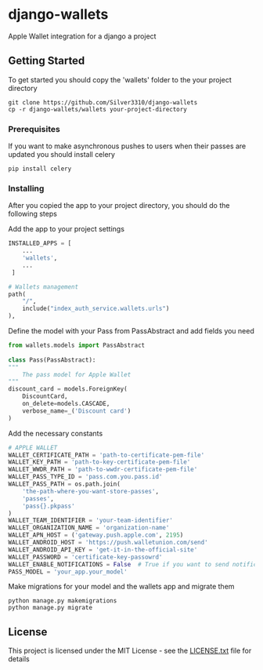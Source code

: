 
# django-wallets

Apple Wallet integration for a django a project

## Getting Started

To get started you should copy the 'wallets' folder to the your project directory

```
git clone https://github.com/Silver3310/django-wallets
cp -r django-wallets/wallets your-project-directory
```

### Prerequisites

If you want to make asynchronous pushes to users when their passes are updated you should install celery
```
pip install celery 
```

### Installing

After you copied the app to your project directory, you should do the following steps

Add the app to your project settings
```python
INSTALLED_APPS = [
    ...
    'wallets',
    ...
 ]
```
```python
# Wallets management
path(
    "/",
    include("index_auth_service.wallets.urls")
),
```

Define the model with your Pass from PassAbstract and add fields you need
```python
from wallets.models import PassAbstract    
  
class Pass(PassAbstract):  
"""  
    The pass model for Apple Wallet 
"""  
discount_card = models.ForeignKey(  
    DiscountCard,  
    on_delete=models.CASCADE,  
    verbose_name=_('Discount card')  
)
```

Add the necessary constants
```python
# APPLE WALLET
WALLET_CERTIFICATE_PATH = 'path-to-certificate-pem-file'
WALLET_KEY_PATH = 'path-to-key-certificate-pem-file'
WALLET_WWDR_PATH = 'path-to-wwdr-certificate-pem-file'
WALLET_PASS_TYPE_ID = 'pass.com.you.pass.id'
WALLET_PASS_PATH = os.path.join(
    'the-path-where-you-want-store-passes',
    'passes',
    'pass{}.pkpass'
)
WALLET_TEAM_IDENTIFIER = 'your-team-identifier'
WALLET_ORGANIZATION_NAME = 'organization-name'
WALLET_APN_HOST = ('gateway.push.apple.com', 2195)
WALLET_ANDROID_HOST = 'https://push.walletunion.com/send'
WALLET_ANDROID_API_KEY = 'get-it-in-the-official-site'
WALLET_PASSWORD = 'certificate-key-passowrd'
WALLET_ENABLE_NOTIFICATIONS = False  # True if you want to send notifications (Celery needed for it)
PASS_MODEL = 'your_app.your_model'
```
Make migrations for your model and the wallets app and migrate them
```
python manage.py makemigrations
python manage.py migrate
```

## License

This project is licensed under the MIT License - see the [LICENSE.txt](LICENSE.txt) file for details